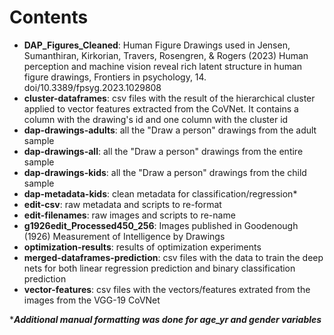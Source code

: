 # Contents
- **DAP_Figures_Cleaned**: Human Figure Drawings used in Jensen, Sumanthiran, Kirkorian, Travers, Rosengren, & Rogers (2023) Human perception and machine vision reveal rich latent structure in human figure drawings, Frontiers in psychology, 14. doi/10.3389/fpsyg.2023.1029808
- **cluster-dataframes**: csv files with the result of the hierarchical cluster applied to vector features extracted from the CoVNet. It contains a column with the drawing's id and one column with the cluster id
- **dap-drawings-adults**: all the "Draw a person" drawings from the adult sample
- **dap-drawings-all**: all the "Draw a person" drawings from the entire sample
- **dap-drawings-kids**: all the "Draw a person" drawings from the child sample
- **dap-metadata-kids**: clean metadata for classification/regression*
- **edit-csv**: raw metadata and scripts to re-format  
- **edit-filenames**: raw images and scripts to re-name  
- **g1926edit_Processed450_256**: Images published in Goodenough (1926) Measurement of Intelligence by Drawings
- **optimization-results**: results of optimization experiments  
- **merged-dataframes-prediction**: csv files with the data to train the deep nets for both linear regression prediction and binary classification prediction
- **vector-features**: csv files with the vectors/features extrated from the images from the VGG-19 CoVNet

 ****Additional manual formatting was done for age_yr and gender variables***
